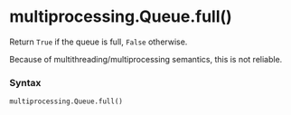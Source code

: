 # multiprocessing.Queue.full()

Return `True` if the queue is full, `False` otherwise.

Because of multithreading/multiprocessing semantics, this is not reliable.

### Syntax

```python
multiprocessing.Queue.full()
```